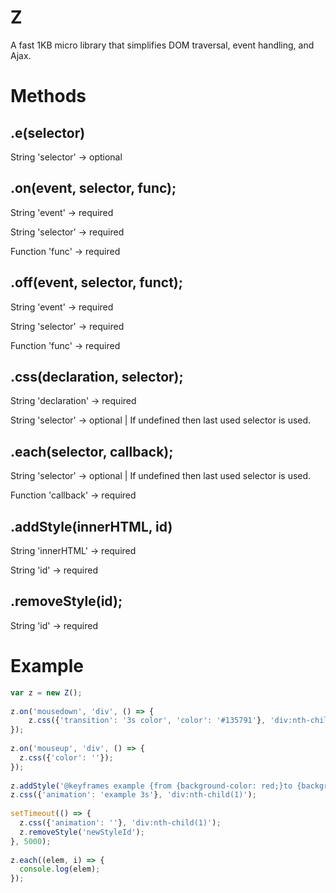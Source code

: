 # Z
A fast 1KB micro library that simplifies DOM traversal, event handling, and Ajax.

# Methods

## .e(selector)

String 'selector' -> optional

## .on(event, selector, func);

String 'event' -> required

String 'selector' -> required

Function 'func' -> required

## .off(event, selector, funct);

String 'event' -> required

String 'selector' -> required

Function 'func' -> required

## .css(declaration, selector);

String 'declaration' -> required

String 'selector' -> optional | If undefined then last used selector is used.

## .each(selector, callback);

String 'selector' -> optional | If undefined then last used selector is used.

Function 'callback' -> required

## .addStyle(innerHTML, id)

String 'innerHTML' -> required

String 'id' -> required

## .removeStyle(id);

String 'id' -> required

# Example

```javascript
var z = new Z();
    
z.on('mousedown', 'div', () => {
	z.css({'transition': '3s color', 'color': '#135791'}, 'div:nth-child(1)');
});
    
z.on('mouseup', 'div', () => {
  z.css({'color': ''});
});
    
z.addStyle('@keyframes example {from {background-color: red;}to {background-color: yellow;}}', 'newStyleId');
z.css({'animation': 'example 3s'}, 'div:nth-child(1)');
    
setTimeout(() => {
  z.css({'animation': ''}, 'div:nth-child(1)');
  z.removeStyle('newStyleId');
}, 5000);
    
z.each((elem, i) => {
  console.log(elem);
});
```
